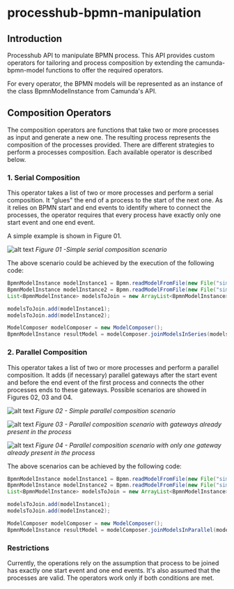 # processhub-bpmn-manipulation
## Introduction
Processhub API to manipulate BPMN process. This API provides custom operators for tailoring and process composition by extending the camunda-bpmn-model functions to offer the required operators.

For every operator, the BPMN models will be represented as an instance of the class BpmnModelInstance from Camunda's API.

## Composition Operators

The composition operators are functions that take two or more processes as input and generate a new one. The resulting process represents the composition of the processes provided. There are different strategies to perform a processes composition. Each available operator is described below.

### 1. Serial Composition
This operator takes a list of two or more processes and perform a serial composition. It "glues" the end of a process to the start of the next one. As it relies on BPMN start and end events to identify where to connect the processes, the operator requires that every process have exactly only one start event and one end event.

A simple example  is shown in Figure 01.

![alt text]()
*Figure 01 -Simple serial composition scenario*

The above scenario could be achieved by the execution of the following code:

```java
BpmnModelInstance modelInstance1 = Bpmn.readModelFromFile(new File("simple_diagram1.bpmn"));
BpmnModelInstance modelInstance2 = Bpmn.readModelFromFile(new File("simple_diagram2.bpmn"));
List<BpmnModelInstance> modelsToJoin = new ArrayList<BpmnModelInstance>();

modelsToJoin.add(modelInstance1);
modelsToJoin.add(modelInstance2);

ModelComposer modelComposer = new ModelComposer();
BpmnModelInstance resultModel = modelComposer.joinModelsInSeries(modelsToJoin);
```

### 2. Parallel Composition
This operator takes a list of two or more processes and perform a parallel composition. It adds (if necessary) parallel gateways after the start event and before the end event of the first process and connects the other processes ends to these gateways. Possible scenarios are showed in Figures 02, 03 and 04.

![alt text]()
*Figure 02 - Simple parallel composition scenario*

![alt text]()
*Figure 03 - Parallel composition scenario with gateways already  present in the process*

![alt text]()
*Figure 04 - Parallel composition scenario with only one gateway already  present in the process*

The above scenarios can be achieved by the following code:

```java
BpmnModelInstance modelInstance1 = Bpmn.readModelFromFile(new File("simple_diagram1.bpmn"));
BpmnModelInstance modelInstance2 = Bpmn.readModelFromFile(new File("simple_diagram2.bpmn"));
List<BpmnModelInstance> modelsToJoin = new ArrayList<BpmnModelInstance>();

modelsToJoin.add(modelInstance1);
modelsToJoin.add(modelInstance2);

ModelComposer modelComposer = new ModelComposer();
BpmnModelInstance resultModel = modelComposer.joinModelsInParallel(modelsToJoin);
```

### Restrictions
Currently, the operations rely on the assumption that process to be joined has exactly one start event and one end events. It's also assumed that the processes are valid. The operators work only if both conditions are met.


